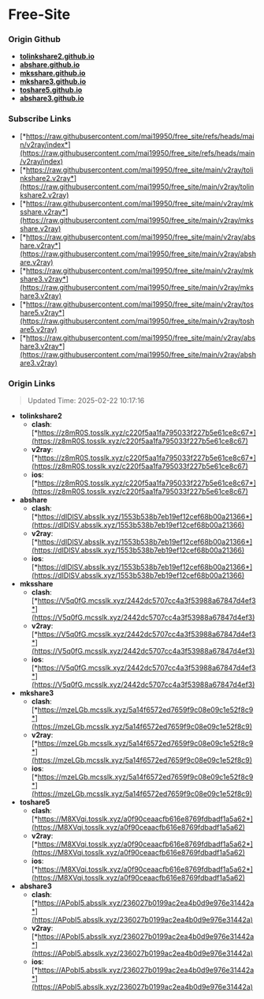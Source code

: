 # Free-Site

### Origin Github

- [**tolinkshare2.github.io**](https://github.com/tolinkshare2/tolinkshare2.github.io)
- [**abshare.github.io**](https://github.com/abshare/abshare.github.io)
- [**mksshare.github.io**](https://github.com/mksshare/mksshare.github.io)
- [**mkshare3.github.io**](https://github.com/mkshare3/mkshare3.github.io)
- [**toshare5.github.io**](https://github.com/toshare5/toshare5.github.io)
- [**abshare3.github.io**](https://github.com/abshare3/abshare3.github.io)

### Subscribe Links

- [*https://raw.githubusercontent.com/mai19950/free_site/refs/heads/main/v2ray/index*](https://raw.githubusercontent.com/mai19950/free_site/refs/heads/main/v2ray/index)
- [*https://raw.githubusercontent.com/mai19950/free_site/main/v2ray/tolinkshare2.v2ray*](https://raw.githubusercontent.com/mai19950/free_site/main/v2ray/tolinkshare2.v2ray)
- [*https://raw.githubusercontent.com/mai19950/free_site/main/v2ray/mksshare.v2ray*](https://raw.githubusercontent.com/mai19950/free_site/main/v2ray/mksshare.v2ray)
- [*https://raw.githubusercontent.com/mai19950/free_site/main/v2ray/abshare.v2ray*](https://raw.githubusercontent.com/mai19950/free_site/main/v2ray/abshare.v2ray)
- [*https://raw.githubusercontent.com/mai19950/free_site/main/v2ray/mkshare3.v2ray*](https://raw.githubusercontent.com/mai19950/free_site/main/v2ray/mkshare3.v2ray)
- [*https://raw.githubusercontent.com/mai19950/free_site/main/v2ray/toshare5.v2ray*](https://raw.githubusercontent.com/mai19950/free_site/main/v2ray/toshare5.v2ray)
- [*https://raw.githubusercontent.com/mai19950/free_site/main/v2ray/abshare3.v2ray*](https://raw.githubusercontent.com/mai19950/free_site/main/v2ray/abshare3.v2ray)

### Origin Links

> Updated Time: 2025-02-22 10:17:16

- **tolinkshare2**
  - **clash**: [*https://z8mR0S.tosslk.xyz/c220f5aa1fa795033f227b5e61ce8c67*](https://z8mR0S.tosslk.xyz/c220f5aa1fa795033f227b5e61ce8c67)
  - **v2ray**: [*https://z8mR0S.tosslk.xyz/c220f5aa1fa795033f227b5e61ce8c67*](https://z8mR0S.tosslk.xyz/c220f5aa1fa795033f227b5e61ce8c67)
  - **ios**: [*https://z8mR0S.tosslk.xyz/c220f5aa1fa795033f227b5e61ce8c67*](https://z8mR0S.tosslk.xyz/c220f5aa1fa795033f227b5e61ce8c67)
- **abshare**
  - **clash**: [*https://dIDlSV.absslk.xyz/1553b538b7eb19ef12cef68b00a21366*](https://dIDlSV.absslk.xyz/1553b538b7eb19ef12cef68b00a21366)
  - **v2ray**: [*https://dIDlSV.absslk.xyz/1553b538b7eb19ef12cef68b00a21366*](https://dIDlSV.absslk.xyz/1553b538b7eb19ef12cef68b00a21366)
  - **ios**: [*https://dIDlSV.absslk.xyz/1553b538b7eb19ef12cef68b00a21366*](https://dIDlSV.absslk.xyz/1553b538b7eb19ef12cef68b00a21366)
- **mksshare**
  - **clash**: [*https://V5q0fG.mcsslk.xyz/2442dc5707cc4a3f53988a67847d4ef3*](https://V5q0fG.mcsslk.xyz/2442dc5707cc4a3f53988a67847d4ef3)
  - **v2ray**: [*https://V5q0fG.mcsslk.xyz/2442dc5707cc4a3f53988a67847d4ef3*](https://V5q0fG.mcsslk.xyz/2442dc5707cc4a3f53988a67847d4ef3)
  - **ios**: [*https://V5q0fG.mcsslk.xyz/2442dc5707cc4a3f53988a67847d4ef3*](https://V5q0fG.mcsslk.xyz/2442dc5707cc4a3f53988a67847d4ef3)
- **mkshare3**
  - **clash**: [*https://mzeLGb.mcsslk.xyz/5a14f6572ed7659f9c08e09c1e52f8c9*](https://mzeLGb.mcsslk.xyz/5a14f6572ed7659f9c08e09c1e52f8c9)
  - **v2ray**: [*https://mzeLGb.mcsslk.xyz/5a14f6572ed7659f9c08e09c1e52f8c9*](https://mzeLGb.mcsslk.xyz/5a14f6572ed7659f9c08e09c1e52f8c9)
  - **ios**: [*https://mzeLGb.mcsslk.xyz/5a14f6572ed7659f9c08e09c1e52f8c9*](https://mzeLGb.mcsslk.xyz/5a14f6572ed7659f9c08e09c1e52f8c9)
- **toshare5**
  - **clash**: [*https://M8XVqi.tosslk.xyz/a0f90ceaacfb616e8769fdbadf1a5a62*](https://M8XVqi.tosslk.xyz/a0f90ceaacfb616e8769fdbadf1a5a62)
  - **v2ray**: [*https://M8XVqi.tosslk.xyz/a0f90ceaacfb616e8769fdbadf1a5a62*](https://M8XVqi.tosslk.xyz/a0f90ceaacfb616e8769fdbadf1a5a62)
  - **ios**: [*https://M8XVqi.tosslk.xyz/a0f90ceaacfb616e8769fdbadf1a5a62*](https://M8XVqi.tosslk.xyz/a0f90ceaacfb616e8769fdbadf1a5a62)
- **abshare3**
  - **clash**: [*https://APobI5.absslk.xyz/236027b0199ac2ea4b0d9e976e31442a*](https://APobI5.absslk.xyz/236027b0199ac2ea4b0d9e976e31442a)
  - **v2ray**: [*https://APobI5.absslk.xyz/236027b0199ac2ea4b0d9e976e31442a*](https://APobI5.absslk.xyz/236027b0199ac2ea4b0d9e976e31442a)
  - **ios**: [*https://APobI5.absslk.xyz/236027b0199ac2ea4b0d9e976e31442a*](https://APobI5.absslk.xyz/236027b0199ac2ea4b0d9e976e31442a)
